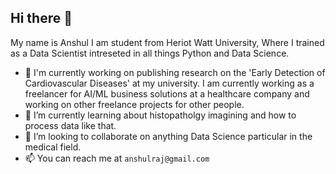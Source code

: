 ## Hi there 👋
My name is Anshul I am student from Heriot Watt University, Where I trained as a Data Scientist intreseted in all things Python and Data Science.
- 🔭 I'm currently working on publishing research on the 'Early Detection of Cardiovascular Diseases' at my university. I am currently working as a freelancer for AI/ML business solutions at a healthcare company and working on other freelance projects for other people. 
- 🌱 I’m currently learning about histopatholgy imagining and how to process data like that.
- 👯 I’m looking to collaborate on anything Data Science particular in the medical field.
- 📫 You can reach me at `anshulraj@gmail.com` 
<!--
**Anshul261/anshul261** is a ✨ _special_ ✨ repository because its `README.md` (this file) appears on your GitHub profile.

Here are some ideas to get you started:

- 🔭 I’m currently working on ...
- 🌱 I’m currently learning ...
- 👯 I’m looking to collaborate on ...
- 🤔 I’m looking for help with ...
- 💬 Ask me about ...
- 📫 How to reach me: ...
- 😄 Pronouns: ...
- ⚡ Fun fact: ...
-->
